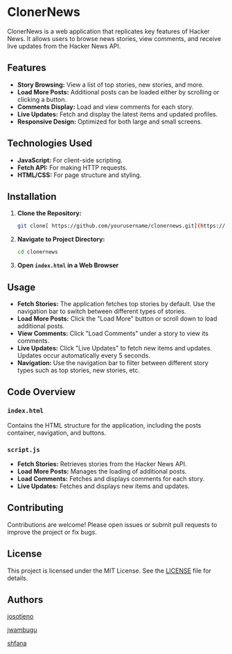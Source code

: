 # ClonerNews

ClonerNews is a web application that replicates key features of Hacker News. It allows users to browse news stories, view comments, and receive live updates from the Hacker News API.

## Features

- **Story Browsing:** View a list of top stories, new stories, and more.
- **Load More Posts:** Additional posts can be loaded either by scrolling or clicking a button.
- **Comments Display:** Load and view comments for each story.
- **Live Updates:** Fetch and display the latest items and updated profiles.
- **Responsive Design:** Optimized for both large and small screens.

## Technologies Used

- **JavaScript:** For client-side scripting.
- **Fetch API:** For making HTTP requests.
- **HTML/CSS:** For page structure and styling.

## Installation

1. **Clone the Repository:**

   ```bash
   git clone[ https://github.com/yourusername/clonernews.git](https://learn.zone01kisumu.ke/git/josotieno/clonernews.git)
   ```

2. **Navigate to Project Directory:**

   ```bash
   cd clonernews
   ```

3. **Open `index.html` in a Web Browser**

## Usage

- **Fetch Stories:** The application fetches top stories by default. Use the navigation bar to switch between different types of stories.
- **Load More Posts:** Click the "Load More" button or scroll down to load additional posts.
- **View Comments:** Click "Load Comments" under a story to view its comments.
- **Live Updates:** Click "Live Updates" to fetch new items and updates. Updates occur automatically every 5 seconds.
- **Navigation:** Use the navigation bar to filter between different story types such as top stories, new stories, etc.

## Code Overview

### `index.html`

Contains the HTML structure for the application, including the posts container, navigation, and buttons.

### `script.js`

- **Fetch Stories:** Retrieves stories from the Hacker News API.
- **Load More Posts:** Manages the loading of additional posts.
- **Load Comments:** Fetches and displays comments for each story.
- **Live Updates:** Fetches and displays new items and updates.

## Contributing

Contributions are welcome! Please open issues or submit pull requests to improve the project or fix bugs.

## License

This project is licensed under the MIT License. See the [LICENSE](LICENSE) file for details.

## Authors

[josotieno](https://learn.zone01kisumu.ke/git/josotieno)

[jwambugu](https://learn.zone01kisumu.ke/git/jwambugu)

[shfana](https://learn.zone01kisumu.ke/git/shfana)